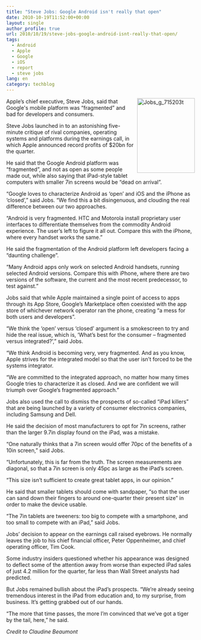 ```yaml
---
title: "Steve Jobs: Google Android isn't really that open"
date: 2010-10-19T11:52:00+00:00
layout: single
author_profile: true
url: 2010/10/19/steve-jobs-google-android-isnt-really-that-open/
tags:
  - Android
  - Apple
  - Google
  - iOS
  - report
  - steve jobs
lang: en
category: techblog
---
```

[<img title="Jobs_g_715203t" border="0" alt="Jobs_g_715203t" align="right" src="http://lh3.ggpht.com/_vaUVXcmC3OI/TL1_fVK0e2I/AAAAAAAACuw/I2Fl8moxCg0/Jobs_g_715203t_thumb%5B3%5D.jpg?imgmax=800" width="154" height="199" />](http://lh3.ggpht.com/_vaUVXcmC3OI/TL1_dyM2ApI/AAAAAAAACus/K9wZ_3AaZN4/s1600-h/Jobs_g_715203t%5B5%5D.jpg)Apple’s chief executive, Steve Jobs, said that Google's mobile platform was &#8220;fragmented&#8221; and bad for developers and consumers.

Steve Jobs launched in to an astonishing five-minute critique of rival companies, operating systems and platforms during the earnings call, in which Apple announced record profits of $20bn for the quarter.

He said that the Google Android platform was “fragmented”, and not as open as some people made out, while also saying that iPad-style tablet computers with smaller 7in screens would be “dead on arrival”.

“Google loves to characterize Android as ‘open’ and iOS and the iPhone as ‘closed’,” said Jobs. “We find this a bit disingenuous, and clouding the real difference between our two approaches.

“Android is very fragmented. HTC and Motorola install proprietary user interfaces to differentiate themselves from the commodity Android experience. The user’s left to figure it all out. Compare this with the iPhone, where every handset works the same.”

He said the fragmentation of the Android platform left developers facing a “daunting challenge”.

“Many Android apps only work on selected Android handsets, running selected Android versions. Compare this with iPhone, where there are two versions of the software, the current and the most recent predecessor, to test against.”

Jobs said that while Apple maintained a single point of access to apps through its App Store, Google’s Marketplace often coexisted with the app store of whichever network operator ran the phone, creating “a mess for both users and developers”.

“We think the ‘open’ versus ‘closed’ argument is a smokescreen to try and hide the real issue, which is, ‘What’s best for the consumer – fragmented versus integrated?’,” said Jobs.

“We think Android is becoming very, very fragmented. And as you know, Apple strives for the integrated model so that the user isn’t forced to be the systems integrator.

“We are committed to the integrated approach, no matter how many times Google tries to characterize it as closed. And we are confident we will triumph over Google’s fragmented approach.”

Jobs also used the call to dismiss the prospects of so-called “iPad killers” that are being launched by a variety of consumer electronics companies, including Samsung and Dell.

He said the decision of most manufacturers to opt for 7in screens, rather than the larger 9.7in display found on the iPad, was a mistake.

“One naturally thinks that a 7in screen would offer 70pc of the benefits of a 10in screen,” said Jobs.

“Unfortunately, this is far from the truth. The screen measurements are diagonal, so that a 7in screen is only 45pc as large as the iPad’s screen.

“This size isn’t sufficient to create great tablet apps, in our opinion.”

He said that smaller tablets should come with sandpaper, “so that the user can sand down their fingers to around one-quarter their present size” in order to make the device usable.

“The 7in tablets are tweeners: too big to compete with a smartphone, and too small to compete with an iPad,” said Jobs.

Jobs’ decision to appear on the earnings call raised eyebrows. He normally leaves the job to his chief financial officer, Peter Oppenheimer, and chief operating officer, Tim Cook.

Some industry insiders questioned whether his appearance was designed to deflect some of the attention away from worse than expected iPad sales of just 4.2 million for the quarter, far less than Wall Street analysts had predicted.

But Jobs remained bullish about the iPad’s prospects. “We’re already seeing tremendous interest in the iPad from education and, to my surprise, from business. It’s getting grabbed out of our hands.

“The more that time passes, the more I’m convinced that we’ve got a tiger by the tail, here,” he said.

_Credit to Claudine Beaumont_